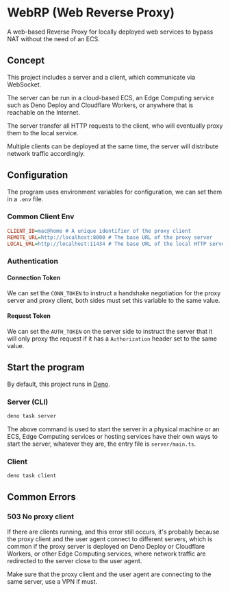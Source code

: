 # WebRP (Web Reverse Proxy)

A web-based Reverse Proxy for locally deployed web services to bypass NAT
without the need of an ECS.

## Concept

This project includes a server and a client, which communicate via WebSocket.

The server can be run in a cloud-based ECS, an Edge Computing service such as
Deno Deploy and Cloudflare Workers, or anywhere that is reachable on the
Internet.

The server transfer all HTTP requests to the client, who will eventually proxy
them to the local service.

Multiple clients can be deployed at the same time, the server will distribute
network traffic accordingly.

## Configuration

The program uses environment variables for configuration, we can set them in a
`.env` file.

### Common Client Env

```ini
CLIENT_ID=mac@home # A unique identifier of the proxy client
REMOTE_URL=http://localhost:8000 # The base URL of the proxy server
LOCAL_URL=http://localhost:11434 # The base URL of the local HTTP server
```

### Authentication

#### Connection Token

We can set the `CONN_TOKEN` to instruct a handshake negotiation for the proxy
server and proxy client, both sides must set this variable to the same value.

#### Request Token

We can set the `AUTH_TOKEN` on the server side to instruct the server that it
will only proxy the request if it has a `Authorization` header set to the same
value.

## Start the program

By default, this project runs in [Deno](https://deno.lang).

### Server (CLI)

```sh
deno task server
```

The above command is used to start the server in a physical machine or an ECS,
Edge Computing services or hosting services have their own ways to start the
server, whatever they are, the entry file is `server/main.ts`.

### Client

```sh
deno task client
```

## Common Errors

### 503 No proxy client

If there are clients running, and this error still occurs, it's probably because
the proxy client and the user agent connect to different servers, which is
common if the proxy server is deployed on Deno Deploy or Cloudflare Workers, or
other Edge Computing services, where network traffic are redirected to the
server close to the user agent.

Make sure that the proxy client and the user agent are connecting to the same
server, use a VPN if must.
